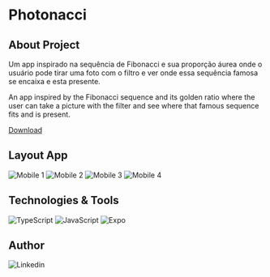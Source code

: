# Photonacci

## About Project

Um app inspirado na sequência de Fibonacci e sua proporção áurea onde o usuário pode tirar uma foto com o filtro e ver onde essa sequência famosa se encaixa e esta presente.

An app inspired by the Fibonacci sequence and its golden ratio where the user can take a picture with the filter and see where that famous sequence fits and is present.

[Download](https://play.google.com/store/apps/details?id=com.zucheliinc.photonacci)

## Layout App
![Mobile 1](https://github.com/Zucheli/Photonacci/blob/main/assets-externos/image1.jpeg) 
![Mobile 2](https://github.com/Zucheli/Photonacci/blob/main/assets-externos/image2.jpeg) 
![Mobile 3](https://github.com/Zucheli/Photonacci/blob/main/assets-externos/image3.jpeg)
![Mobile 4](https://github.com/Zucheli/Photonacci/blob/main/assets-externos/image4.jpeg)

## Technologies & Tools
![TypeScript](https://img.shields.io/badge/TypeScript-007ACC?style=for-the-badge&logo=typescript&logoColor=white)
![JavaScript](https://img.shields.io/badge/JavaScript-323330?style=for-the-badge&logo=javascript&logoColor=F7DF1E)
![Expo](https://img.shields.io/badge/Expo-000000?style=for-the-badge&logo=Expo&logoColor=white)

## Author
![Linkedin](https://img.shields.io/badge/Mateus_Zucheli-0077B5?style=for-the-badge&logo=linkedin&logoColor=white)

